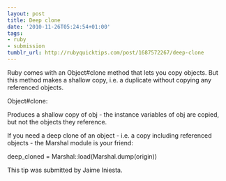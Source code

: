 ```yaml
---
layout: post
title: Deep clone
date: '2010-11-26T05:24:54+01:00'
tags:
- ruby
- submission
tumblr_url: http://rubyquicktips.com/post/1687572267/deep-clone
---
```

Ruby comes with an Object#clone method that lets you copy objects. But this method makes a shallow copy, i.e. a duplicate without copying any referenced objects.

Object#clone:


  Produces a shallow copy of obj - the instance variables of obj are copied, but not the objects they reference.


If you need a deep clone of an object - i.e. a copy including referenced objects - the Marshal module is your friend:

deep_cloned = Marshal::load(Marshal.dump(origin))


This tip was submitted by Jaime Iniesta.
